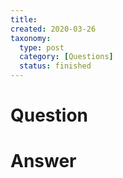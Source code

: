 ```yaml
---
title:
created: 2020-03-26
taxonomy:
  type: post
  category: [Questions]
  status: finished
---
```


# Question


# Answer
